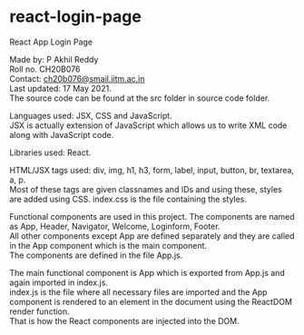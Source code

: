 # react-login-page

React App Login Page  

Made by: P Akhil Reddy  
Roll no. CH20B076  
Contact: ch20b076@smail.iitm.ac.in  
Last updated: 17 May 2021.  
The source code can be found at the src folder in source code folder.  

Languages used: JSX, CSS and JavaScript.  
JSX is actually extension of JavaScript which allows us to write XML code along with JavaScript code.  

Libraries used: React.  

HTML/JSX tags used: div, img, h1, h3, form, label, input, button, br, textarea, a, p.  
Most of these tags are given classnames and IDs and using these, styles are added using CSS. index.css is the file containing the styles.  

Functional components are used in this project. The components are named as App, Header, Navigator, Welcome, Loginform, Footer.  
All other components except App are defined separately and they are called in the App component which is the main component.  
The components are defined in the file App.js.  

The main functional component is App which is exported from App.js and again imported in index.js.  
index.js is the file where all necessary files are imported and the App component is rendered to an element in the document using the ReactDOM render function.  
That is how the React components are injected into the DOM.  
